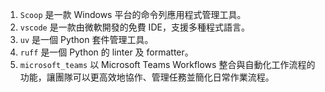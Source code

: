 1. `Scoop` 是一款 Windows 平台的命令列應用程式管理工具。
1. `vscode` 是一款由微軟開發的免費 IDE，支援多種程式語言。
1. `uv` 是一個 Python 套件管理工具。
1. `ruff` 是一個 Python 的 linter 及 formatter。
1. `microsoft_teams` 以 Microsoft Teams Workflows 整合與自動化工作流程的功能，讓團隊可以更高效地協作、管理任務並簡化日常作業流程。
